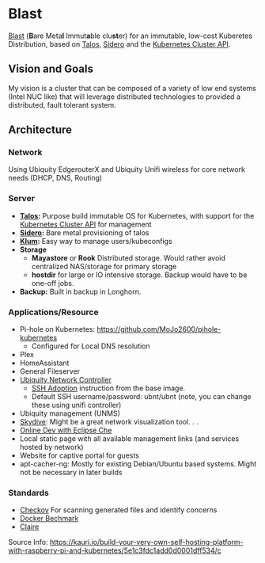 # Blast

[Blast](https://acronymify.com/BLAST?q=bare+metal+immutable+cluster) (**B**are Meta**l** Immut**a**ble clu**st**er) for an immutable, low-cost Kuberetes Distribution, based on [Talos](https://www.talos.dev/), [Sidero](https://www.sidero.dev/) and the [Kubernetes Cluster API](https://cluster-api.sigs.k8s.io/).

## Vision and Goals

My vision is a cluster that can be composed of a variety of low end systems (Intel NUC like) that will leverage distributed technologies to provided a distributed, fault tolerant system.

## Architecture

### Network

Using Ubiquity EdgerouterX and Ubiquity Unifi wireless for core network needs (DHCP, DNS, Routing)

### Server

- **[Talos](https://www.talos.dev/):**  Purpose build immutable OS for Kubernetes, with support for the [Kubernetes Cluster API](https://cluster-api.sigs.k8s.io/) for management
- **[Sidero](https://www.sidero.dev/):**  Bare metal provisioning of talos
- **[Klum](https://github.com/ibuildthecloud/klum):**  Easy way to manage users/kubeconfigs
- **Storage** 
  - **Mayastore** or **Rook** Distributed storage.  Would rather avoid centralized NAS/storage for primary storage
  - **hostdir** for large or IO intensive storage.  Backup would have to be one-off jobs.
- **Backup:** Built in backup in Longhorn.   

### Applications/Resource

- Pi-hole on Kubernetes: https://github.com/MoJo2600/pihole-kubernetes
  - Configured for Local DNS resolution
- Plex
- HomeAssistant
- General Fileserver 
- [Ubiquity Network Controller](https://github.com/helm/charts/tree/master/stable/unifi)
  - [SSH Adoption](https://github.com/jacobalberty/unifi-docker#ssh-adoption) instruction from the base image.
  - Default SSH username/password: ubnt/ubnt (note, you can change these using unifi controller)
- Ubiquity management (UNMS) 
- [Skydive](https://github.com/skydive-project/skydive): Might be a great network visualization tool. . . 
- [Online Dev with Eclipse Che](https://www.eclipse.org/che/docs/che-7/introduction-to-eclipse-che/)
- Local static page with all available management links (and services hosted by network)
- Website for captive portal for guests
- apt-cacher-ng: Mostly for existing Debian/Ubuntu based systems.  Might not be necessary in later builds


### Standards

- [Checkov](https://github.com/bridgecrewio/checkov) For scanning generated files and identify concerns
- [Docker Bechmark](https://github.com/docker/docker-bench-security)
- [Claire](https://github.com/quay/clair)

Source Info:
https://kauri.io/build-your-very-own-self-hosting-platform-with-raspberry-pi-and-kubernetes/5e1c3fdc1add0d0001dff534/c

